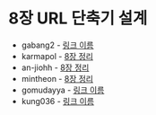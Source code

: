 # 8장 URL 단축기 설계

- gabang2 - [링크 이름]()
- karmapol - [8장 정리](https://github.com/KarmaPol/Obsidian_Vault/blob/main/1.%20Projects/대규모시스템설계%20스터디/8.%20URL%20단축기%20설계.md)
- an-jiohh - [8장 정리](https://an-jiohh.github.io/blog/LSS8)
- mintheon - [8장 정리](https://mintheon.com/devlog/2023/11/03/%EB%8C%80%EA%B7%9C%EB%AA%A8-%EC%8B%9C%EC%8A%A4%ED%85%9C-%EC%84%A4%EA%B3%84-%EA%B8%B0%EC%B4%88-08.-URL-%EB%8B%A8%EC%B6%95%ED%82%A4-%EC%84%A4%EA%B3%84/)
- gomudayya - [링크 이름]()
- kung036 - [링크 이름]()
